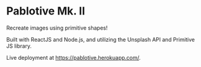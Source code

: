 # Pablotive Mk. II

Recreate images using primitive shapes!

Built with ReactJS and Node.js, and utilizing the Unsplash API and Primitive JS library.

Live deployment at https://pablotive.herokuapp.com/.
